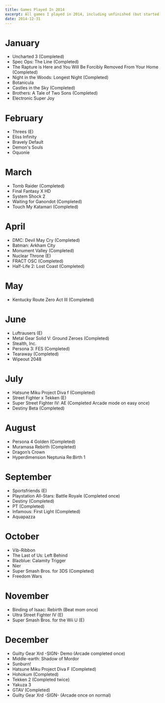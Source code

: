 ```yaml
---
title: Games Played In 2014
excerpt: All games I played in 2014, including unfinished (but started)
date: 2014-12-31
---
```


# January
- Uncharted 3 (Completed)
- Spec Ops: The Line (Completed)
- The Rapture is Here and You Will Be Forcibly Removed From Your Home (Completed)
- Night in the Woods: Longest Night (Completed)
- Botanicula
- Castles in the Sky (Completed)
- Brothers: A Tale of Two Sons (Completed)
- Electronic Super Joy

# February
- Threes (E)
- Eliss Infinity
- Bravely Default
- Demon's Souls
- Oquonie 

# March
- Tomb Raider (Completed)
- Final Fantasy X HD
- System Shock 2
- Waiting for Ganondot (Completed)
- Touch My Katamari (Completed)

# April
- DMC: Devil May Cry (Completed)
- Batman: Arkham City
- Monument Valley (Completed)
- Nuclear Throne (E)
- FRACT OSC (Completed)
- Half-Life 2: Lost Coast (Completed)

# May
- Kentucky Route Zero Act III (Completed)

# June
- Luftrausers (E)
- Metal Gear Solid V: Ground Zeroes (Completed)
- Stealth, Inc. 
- Persona 3: FES (Completed)
- Tearaway (Completed)
- Wipeout 2048 

# July
- Hatsune Miku Project Diva f (Completed)
- Street Fighter x Tekken (E)
- Super Street Fighter IV: AE (Completed Arcade mode on easy once)
- Destiny Beta (Completed)

# August
- Persona 4 Golden (Completed) 
- Muramasa Rebirth (Completed)
- Dragon’s Crown
- Hyperdimension Neptunia Re:Birth 1

# September
- Sportsfriends (E)
- Playstation All-Stars: Battle Royale (Completed once)
- Destiny (Completed)
- PT (Completed)
- Infamous: First Light (Completed)
- Aquapazza

# October
- Vib-Ribbon
- The Last of Us: Left Behind
- Blazblue: Calamity Trigger
- Nier
- Super Smash Bros. for 3DS (Completed)
- Freedom Wars

# November
- Binding of Isaac: Rebirth (Beat mom once)
- Ultra Street Fighter IV (E)
- Super Smash Bros. for the Wii U (E)

# December
- Guilty Gear Xrd -SIGN- Demo (Arcade completed once)
- Middle-earth: Shadow of Mordor
- Sunburn!
- Hatsune Miku Project Diva F (Completed)
- Hohokum (Completed)
- Tekken 2 (Completed twice)
- Yakuza 3
- GTAV (Completed)
- Guilty Gear Xrd -SIGN- (Arcade once on normal)
